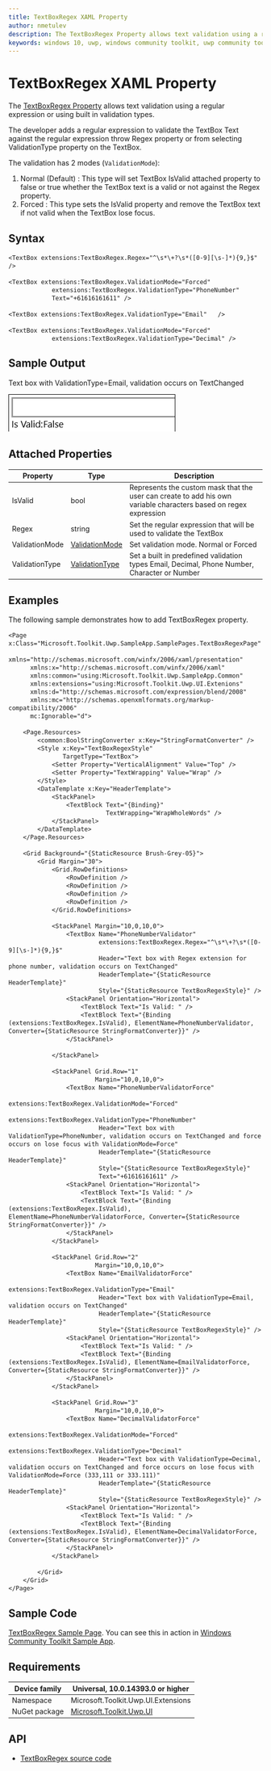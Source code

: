 ```yaml
---
title: TextBoxRegex XAML Property
author: nmetulev
description: The TextBoxRegex Property allows text validation using a regular expression or using built in validation types.
keywords: windows 10, uwp, windows community toolkit, uwp community toolkit, uwp toolkit, TextBoxRegex, XAML
---
```


# TextBoxRegex XAML Property

The [TextBoxRegex Property](https://docs.microsoft.com/dotnet/api/microsoft.toolkit.uwp.ui.extensions.textboxregex) allows text validation using a regular expression or using built in validation types.

The developer adds a regular expression to validate the TextBox Text against the regular expression throw Regex property or from selecting ValidationType property on the TextBox.

The validation has 2 modes (`ValidationMode`):
1) Normal (Default) : This type will set TextBox IsValid attached property to false or true whether the TextBox text is a valid or not against the Regex property.
2) Forced : This type sets the IsValid property and remove the TextBox text if not valid when the TextBox lose focus.   

## Syntax

```xaml
<TextBox extensions:TextBoxRegex.Regex="^\s*\+?\s*([0-9][\s-]*){9,}$" />

<TextBox extensions:TextBoxRegex.ValidationMode="Forced"
            extensions:TextBoxRegex.ValidationType="PhoneNumber"
            Text="+61616161611" />

<TextBox extensions:TextBoxRegex.ValidationType="Email"   />

<TextBox extensions:TextBoxRegex.ValidationMode="Forced"
            extensions:TextBoxRegex.ValidationType="Decimal" />
```

## Sample Output

Text box with ValidationType=Email, validation occurs on TextChanged

![TextBoxRegex animation](../resources/images/Extensions/TextBoxRegex.gif)

## Attached Properties

| Property | Type | Description |
| -- | -- | -- |
| IsValid | bool | Represents the custom mask that the user can create to add his own variable characters based on regex expression |
| Regex | string | Set the regular expression that will be used to validate the TextBox |
| ValidationMode | [ValidationMode](https://docs.microsoft.com/dotnet/api/microsoft.toolkit.uwp.ui.extensions.textboxregex.validationmode) | Set validation mode. Normal or Forced |
| ValidationType | [ValidationType](https://docs.microsoft.com/dotnet/api/microsoft.toolkit.uwp.ui.extensions.textboxregex.validationtype) | Set a built in predefined validation types Email, Decimal, Phone Number, Character or Number |

## Examples

The following sample demonstrates how to add TextBoxRegex property.

```xaml
<Page x:Class="Microsoft.Toolkit.Uwp.SampleApp.SamplePages.TextBoxRegexPage"
      xmlns="http://schemas.microsoft.com/winfx/2006/xaml/presentation"
      xmlns:x="http://schemas.microsoft.com/winfx/2006/xaml"
      xmlns:common="using:Microsoft.Toolkit.Uwp.SampleApp.Common"
      xmlns:extensions="using:Microsoft.Toolkit.Uwp.UI.Extenions"
      xmlns:d="http://schemas.microsoft.com/expression/blend/2008"
      xmlns:mc="http://schemas.openxmlformats.org/markup-compatibility/2006"
      mc:Ignorable="d">

    <Page.Resources>
        <common:BoolStringConverter x:Key="StringFormatConverter" />
        <Style x:Key="TextBoxRegexStyle"
               TargetType="TextBox">
            <Setter Property="VerticalAlignment" Value="Top" />
            <Setter Property="TextWrapping" Value="Wrap" />
        </Style>
        <DataTemplate x:Key="HeaderTemplate">
            <StackPanel>
                <TextBlock Text="{Binding}"
                           TextWrapping="WrapWholeWords" />
            </StackPanel>
        </DataTemplate>
    </Page.Resources>

    <Grid Background="{StaticResource Brush-Grey-05}">
        <Grid Margin="30">
            <Grid.RowDefinitions>
                <RowDefinition />
                <RowDefinition />
                <RowDefinition />
                <RowDefinition />
            </Grid.RowDefinitions>

            <StackPanel Margin="10,0,10,0">
                <TextBox Name="PhoneNumberValidator"
                         extensions:TextBoxRegex.Regex="^\s*\+?\s*([0-9][\s-]*){9,}$"
                         Header="Text box with Regex extension for phone number, validation occurs on TextChanged"
                         HeaderTemplate="{StaticResource HeaderTemplate}"
                         Style="{StaticResource TextBoxRegexStyle}" />
                <StackPanel Orientation="Horizontal">
                    <TextBlock Text="Is Valid: " />
                    <TextBlock Text="{Binding (extensions:TextBoxRegex.IsValid), ElementName=PhoneNumberValidator, Converter={StaticResource StringFormatConverter}}" />
                </StackPanel>

            </StackPanel>

            <StackPanel Grid.Row="1"
                        Margin="10,0,10,0">
                <TextBox Name="PhoneNumberValidatorForce"
                         extensions:TextBoxRegex.ValidationMode="Forced"
                         extensions:TextBoxRegex.ValidationType="PhoneNumber"
                         Header="Text box with ValidationType=PhoneNumber, validation occurs on TextChanged and force occurs on lose focus with ValidationMode=Force"
                         HeaderTemplate="{StaticResource HeaderTemplate}"
                         Style="{StaticResource TextBoxRegexStyle}"
                         Text="+61616161611" />
                <StackPanel Orientation="Horizontal">
                    <TextBlock Text="Is Valid: " />
                    <TextBlock Text="{Binding (extensions:TextBoxRegex.IsValid), ElementName=PhoneNumberValidatorForce, Converter={StaticResource StringFormatConverter}}" />
                </StackPanel>
            </StackPanel>

            <StackPanel Grid.Row="2"
                        Margin="10,0,10,0">
                <TextBox Name="EmailValidatorForce"
                         extensions:TextBoxRegex.ValidationType="Email"
                         Header="Text box with ValidationType=Email, validation occurs on TextChanged"
                         HeaderTemplate="{StaticResource HeaderTemplate}"
                         Style="{StaticResource TextBoxRegexStyle}" />
                <StackPanel Orientation="Horizontal">
                    <TextBlock Text="Is Valid: " />
                    <TextBlock Text="{Binding (extensions:TextBoxRegex.IsValid), ElementName=EmailValidatorForce, Converter={StaticResource StringFormatConverter}}" />
                </StackPanel>
            </StackPanel>

            <StackPanel Grid.Row="3"
                        Margin="10,0,10,0">
                <TextBox Name="DecimalValidatorForce"
                         extensions:TextBoxRegex.ValidationMode="Forced"
                         extensions:TextBoxRegex.ValidationType="Decimal"
                         Header="Text box with ValidationType=Decimal, validation occurs on TextChanged and force occurs on lose focus with ValidationMode=Force (333,111 or 333.111)"
                         HeaderTemplate="{StaticResource HeaderTemplate}"
                         Style="{StaticResource TextBoxRegexStyle}" />
                <StackPanel Orientation="Horizontal">
                    <TextBlock Text="Is Valid: " />
                    <TextBlock Text="{Binding (extensions:TextBoxRegex.IsValid), ElementName=DecimalValidatorForce, Converter={StaticResource StringFormatConverter}}" />
                </StackPanel>
            </StackPanel>

        </Grid>
    </Grid>
</Page>
```

## Sample Code

[TextBoxRegex Sample Page](https://github.com/Microsoft/UWPCommunityToolkit/tree/master/Microsoft.Toolkit.Uwp.SampleApp/SamplePages/TextBoxRegex). You can see this in action in [Windows Community Toolkit Sample App](https://www.microsoft.com/store/apps/9NBLGGH4TLCQ).

## Requirements

| Device family | Universal, 10.0.14393.0 or higher |
| --- | --- |
| Namespace | Microsoft.Toolkit.Uwp.UI.Extensions |
| NuGet package | [Microsoft.Toolkit.Uwp.UI](https://www.nuget.org/packages/Microsoft.Toolkit.Uwp.UI/) |

## API

* [TextBoxRegex source code](https://github.com/Microsoft/UWPCommunityToolkit/tree/master/Microsoft.Toolkit.Uwp.UI/Extensions/TextBoxRegEx)
